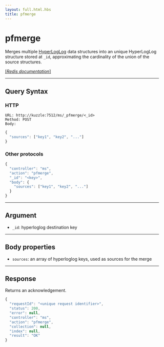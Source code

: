 ```yaml
---
layout: full.html.hbs
title: pfmerge
---
```


# pfmerge

Merges multiple [HyperLogLog](https://en.wikipedia.org/wiki/HyperLogLog) data structures into an unique HyperLogLog structure stored at `_id`, approximating the cardinality of the union of the source structures.

[[_Redis documentation_]](https://redis.io/commands/pfmerge)

---

## Query Syntax

### HTTP

```http
URL: http://kuzzle:7512/ms/_pfmerge/<_id>
Method: POST  
Body:
```

```js
{
  "sources": ["key1", "key2", "..."]
}
```

### Other protocols

```js
{
  "controller": "ms",
  "action": "pfmerge",
  "_id": "<key>",
  "body": {
    "sources": ["key1", "key2", "..."]
  }
}
```

---

## Argument

* `_id`: hyperloglog destination key 

---

## Body properties

* `sources`: an array of hyperloglog keys, used as sources for the merge

---

## Response

Returns an acknowledgement.

```javascript
{
  "requestId": "<unique request identifier>",
  "status": 200,
  "error": null,
  "controller": "ms",
  "action": "pfmerge",
  "collection": null,
  "index": null,
  "result": "OK"
}
```
